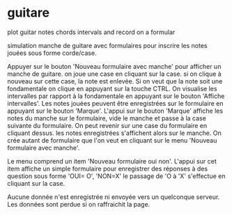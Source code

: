 # guitare
plot guitar notes chords intervals and record on a formular

simulation manche de guitare avec formulaires pour inscrire les notes jouées sous forme corde/case.

Appuyer sur le bouton 'Nouveau formulaire avec manche' pour afficher un manche de guitare. on joue une case en cliquant sur la case. si on clique à nouveau sur cette case, la note est enlevée. Si on veut que la note soit une fondamentale on clique en appuyant sur la touche CTRL.
On visualise les intervalles par rapport à la fondamentale en appuyant sur le bouton 'Affiche intervalles'. Les notes jouées peuvent être enregistrées sur le formulaire en appuyant sur le bouton 'Marque'. L'appui sur le bouton 'Marque' affiche les notes du manche sur le formulaire, vide le manche et passe à la case suivante du formulaire.
On peut revenir sur une case du formulaire en cliquant dessus. les notes enregistrées s'affichent alors sur le manche.
On crée autant de formulaire que l'on veut en cliquant sur le menu 'Nouveau formulaire avec manche'.

Le menu comprend un item 'Nouveau formulaire oui non'. L'appui sur cet item affiche un simple formulaire pour enregistrer des réponses à des question sous forme 'OUI= O', 'NON=X' le passage de 'O à 'X' s'effectue en cliquant sur la case.


Aucune donnée n'est enregistrée ni envoyée vers un quelconque serveur. Les données sont perdue si on raffraichit la page.
